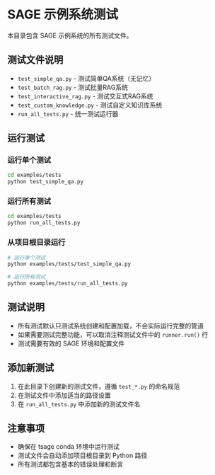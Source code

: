 # SAGE 示例系统测试

本目录包含 SAGE 示例系统的所有测试文件。

## 测试文件说明

- `test_simple_qa.py` - 测试简单QA系统（无记忆）
- `test_batch_rag.py` - 测试批量RAG系统
- `test_interactive_rag.py` - 测试交互式RAG系统  
- `test_custom_knowledge.py` - 测试自定义知识库系统
- `run_all_tests.py` - 统一测试运行器

## 运行测试

### 运行单个测试

```bash
cd examples/tests
python test_simple_qa.py
```

### 运行所有测试

```bash
cd examples/tests
python run_all_tests.py
```

### 从项目根目录运行

```bash
# 运行单个测试
python examples/tests/test_simple_qa.py

# 运行所有测试  
python examples/tests/run_all_tests.py
```

## 测试说明

- 所有测试默认只测试系统创建和配置加载，不会实际运行完整的管道
- 如果需要测试完整功能，可以取消注释测试文件中的 `runner.run()` 行
- 测试需要有效的 SAGE 环境和配置文件

## 添加新测试

1. 在此目录下创建新的测试文件，遵循 `test_*.py` 的命名规范
2. 在测试文件中添加适当的路径设置
3. 在 `run_all_tests.py` 中添加新的测试文件名

## 注意事项

- 确保在 tsage conda 环境中运行测试
- 测试文件会自动添加项目根目录到 Python 路径
- 所有测试都包含基本的错误处理和断言
